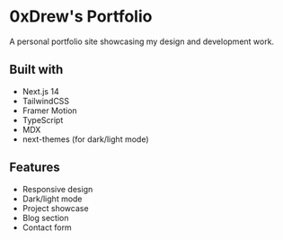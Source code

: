 # 0xDrew's Portfolio

A personal portfolio site showcasing my design and development work.

## Built with

- Next.js 14
- TailwindCSS
- Framer Motion
- TypeScript
- MDX
- next-themes (for dark/light mode)

## Features

- Responsive design
- Dark/light mode
- Project showcase
- Blog section
- Contact form

